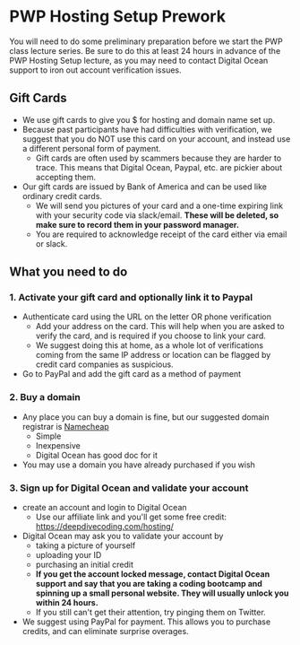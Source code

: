 # PWP Hosting Setup Prework
You will need to do some preliminary preparation before we start the PWP class lecture series.  Be sure to do this at least 24 hours in advance of the PWP Hosting Setup lecture, as you may need to contact Digital Ocean support to iron out account verification issues. 

## Gift Cards
- We use gift cards to give you $ for hosting and domain name set up.
- Because past participants have had difficulties with verification, we suggest that you do NOT use this card on your account, and instead use a different personal form of payment.
    - Gift cards are often used by scammers because they are harder to trace.  This means that Digital Ocean, Paypal, etc. are pickier about accepting them.
- Our gift cards are issued by Bank of America and can be used like ordinary credit cards.
    - We will send you pictures of your card and a one-time expiring link with your security code via slack/email.  **These will be deleted, so make sure to record them in your password manager.**
    - You are required to acknowledge receipt of the card either via email or slack.

## What you need to do
### 1. Activate your gift card and optionally link it to Paypal
- Authenticate card using the URL on the letter OR phone verification
    - Add your address on the card.  This will help when you are asked to verify the card, and is required if you choose to link your card.
    - We suggest doing this at home, as a whole lot of verifications coming from the same IP address or location can be flagged by credit card companies as suspicious.
- Go to PayPal and add the gift card as a method of payment

### 2. Buy a domain
- Any place you can buy a domain is fine, but our suggested domain registrar is [Namecheap](https://www.namecheap.com/)
    - Simple
    - Inexpensive
    - Digital Ocean has good doc for it
- You may use a domain you have already purchased if you wish

### 3. Sign up for Digital Ocean and validate your account
- create an account and login to Digital Ocean
    - Use our affiliate link and you'll get some free credit: https://deepdivecoding.com/hosting/
- Digital Ocean may ask you to validate your account by 
    - taking a picture of yourself
    - uploading your ID
    - purchasing an initial credit
    - **If you get the account locked message, contact Digital Ocean support and say that you are taking a coding bootcamp and spinning up a small personal website.  They will usually unlock you within 24 hours.**
    - If you still can't get their attention, try pinging them on Twitter.
- We suggest using PayPal for payment.  This allows you to purchase credits, and can eliminate surprise overages.
